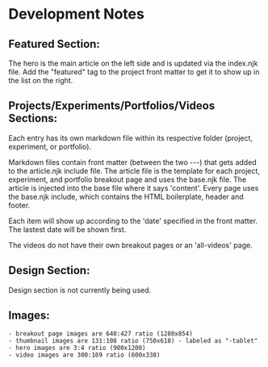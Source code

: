 # Development Notes

## Featured Section:

The hero is the main article on the left side and is updated via the index.njk file. Add the "featured" tag to the project front matter to get it to show up in the list on the right.

## Projects/Experiments/Portfolios/Videos Sections:

Each entry has its own markdown file within its respective folder (project, experiment, or portfolio).

Markdown files contain front matter (between the two ---) that gets added to the article.njk include file. The article file is the template for each project, experiment, and portfolio breakout page and uses the base.njk file. The article is injected into the base file where it says 'content'. Every page uses the base.njk include, which contains the HTML boilerplate, header and footer.  

Each item will show up according to the 'date' specified in the front matter. The lastest date will be shown first. 

The videos do not have their own breakout pages or an 'all-videos' page.

## Design Section:

Design section is not currently being used.

## Images:

    - breakout page images are 640:427 ratio (1280x854)
    - thumbnail images are 131:108 ratio (750x618) - labeled as "-tablet"
    - hero images are 3:4 ratio (900x1200)
    - video images are 300:169 ratio (600x338)
